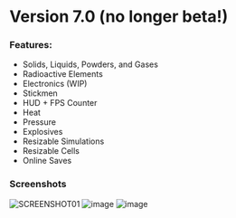 # Version 7.0 (no longer beta!)
### Features:
- Solids, Liquids, Powders, and Gases
- Radioactive Elements
- Electronics (WIP)
- Stickmen
- HUD + FPS Counter
- Heat
- Pressure
- Explosives
- Resizable Simulations
- Resizable Cells
- Online Saves

### Screenshots
![SCREENSHOT01](https://github.com/user-attachments/assets/cfd4292f-6aa0-4396-8d9d-04c4f0de5b3e)
![image](https://github.com/user-attachments/assets/19481f8e-06a7-4d81-bb47-a489d85e4354)
![image](https://github.com/user-attachments/assets/90c7d623-a51d-483c-8900-1514c9de7d45)

